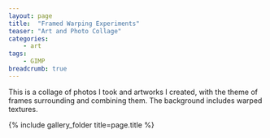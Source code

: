 ```yaml
---
layout: page
title:  "Framed Warping Experiments"
teaser: "Art and Photo Collage"
categories:
    - art
tags:
    - GIMP
breadcrumb: true
---
```


This is a collage of photos I took and artworks I created, 
with the theme of frames surrounding and combining them. 
The background includes warped textures. 

{% include gallery_folder title=page.title %}


